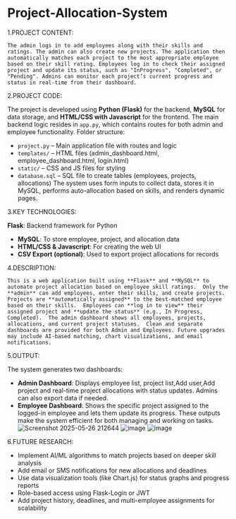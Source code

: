 # Project-Allocation-System

1.PROJECT CONTENT:

    The admin logs in to add employees along with their skills and ratings. The admin can also create new projects. The application then automatically matches each project to the most appropriate employee based on their skill rating. Employees log in to check their assigned project and update its status, such as "InProgress", "Completed", or "Pending". Admins can monitor each project’s current progress and status in real-time from their dashboard.

2.PROJECT CODE:

  The project is developed using **Python (Flask)** for the backend, **MySQL** for data storage, and **HTML/CSS with Javascript** for the frontend. The main backend logic resides in `app.py`, which contains routes for both admin and employee functionality.
Folder structure:
- `project.py` – Main application file with routes and logic
- `templates/` – HTML files (admin_dashboard.html, employee_dashboard.html, login.html)
- `static/` – CSS and JS files for styling
- `database.sql` – SQL file to create tables (employees, projects, allocations)
The system uses form inputs to collect data, stores it in MySQL, performs auto-allocation based on skills, and renders dynamic pages.

3.KEY TECHNOLOGIES:

  **Flask**: Backend framework for Python
- **MySQL**: To store employee, project, and allocation data
- **HTML/CSS & Javascript**: For creating the web UI
-  **CSV Export (optional)**: Used to export project allocations for records

4.DESCRIPTION:

    This is a web application built using **Flask** and **MySQL** to automate project allocation based on employee skill ratings.  Only the **admin** can add employees, enter their skills, and create projects.  Projects are **automatically assigned** to the best-matched employee based on their skills.  Employees can **log in to view** their assigned project and **update the status** (e.g., In Progress, Completed).  The admin dashboard shows all employees, projects, allocations, and current project statuses.  Clean and separate dashboards are provided for both Admin and Employees. Future upgrades may include AI-based matching, chart visualizations, and email notifications.

5.OUTPUT:

  The system generates two dashboards:
- **Admin Dashboard**: Displays employee list, project list,Add user,Add project and real-time project allocations with status updates. Admins can also export data if needed.
- **Employee Dashboard**: Shows the specific project assigned to the logged-in employee and lets them update its progress.
These outputs make the system efficient for both managing and working on tasks.
![Screenshot 2025-05-26 212644](https://github.com/user-attachments/assets/cef78aae-ecea-4b2e-b4d6-31119233e8b6)
![image](https://github.com/user-attachments/assets/d21c8111-89ba-4a3c-8e80-89af0efa6151)
![image](https://github.com/user-attachments/assets/ac01a30b-aea9-4e29-bb01-ad62c20cc181)

6.FUTURE RESEARCH:

- Implement AI/ML algorithms to match projects based on deeper skill analysis
- Add email or SMS notifications for new allocations and deadlines
- Use data visualization tools (like Chart.js) for status graphs and progress reports
- Role-based access using Flask-Login or JWT
- Add project history, deadlines, and multi-employee assignments for scalability








